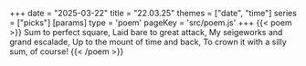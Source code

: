 +++
date = "2025-03-22"
title = "22.03.25"
themes = ["date", "time"]
series = ["picks"]
[params]
  type = 'poem'
  pageKey = 'src/poem.js'
+++
{{< poem >}}
Sum to perfect square,
Laid bare to great attack,
My seigeworks and grand escalade,
Up to the mount of time and back,
To crown it with a silly sum, of course!
{{< /poem >}}